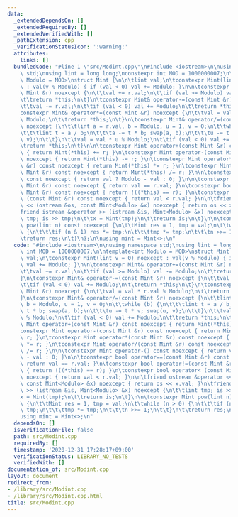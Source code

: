 ```yaml
---
data:
  _extendedDependsOn: []
  _extendedRequiredBy: []
  _extendedVerifiedWith: []
  _pathExtension: cpp
  _verificationStatusIcon: ':warning:'
  attributes:
    links: []
  bundledCode: "#line 1 \"src/Modint.cpp\"\n#include <iostream>\n\nusing namespace\
    \ std;\nusing lint = long long;\nconstexpr int MOD = 1000000007;\n\ntemplate<int\
    \ Modulo = MOD>\nstruct Mint {\n\n\tlint val;\n\tconstexpr Mint(lint v = 0) noexcept\
    \ : val(v % Modulo) { if (val < 0) val += Modulo; }\n\n\tconstexpr Mint& operator+=(const\
    \ Mint &r) noexcept {\n\t\tval += r.val;\n\t\tif (val >= Modulo) val -= Modulo;\n\
    \t\treturn *this;\n\t}\n\tconstexpr Mint& operator-=(const Mint &r) noexcept {\n\
    \t\tval -= r.val;\n\t\tif (val < 0) val += Modulo;\n\t\treturn *this;\n\t}\n\t\
    constexpr Mint& operator*=(const Mint &r) noexcept {\n\t\tval = val * r.val %\
    \ Modulo;\n\t\treturn *this;\n\t}\n\tconstexpr Mint& operator/=(const Mint &r)\
    \ noexcept {\n\t\tlint a = r.val, b = Modulo, u = 1, v = 0;\n\t\twhile (b) {\n\
    \t\t\tlint t = a / b;\n\t\t\ta -= t * b; swap(a, b);\n\t\t\tu -= t * v; swap(u,\
    \ v);\n\t\t}\n\t\tval = val * u % Modulo;\n\t\tif (val < 0) val += Modulo;\n\t\
    \treturn *this;\n\t}\n\n\tconstexpr Mint operator+(const Mint &r) const noexcept\
    \ { return Mint(*this) += r; }\n\tconstexpr Mint operator-(const Mint &r) const\
    \ noexcept { return Mint(*this) -= r; }\n\tconstexpr Mint operator*(const Mint\
    \ &r) const noexcept { return Mint(*this) *= r; }\n\tconstexpr Mint operator/(const\
    \ Mint &r) const noexcept { return Mint(*this) /= r; }\n\n\tconstexpr Mint operator-()\
    \ const noexcept { return val ? Modulo - val : 0; }\n\n\tconstexpr bool operator==(const\
    \ Mint &r) const noexcept { return val == r.val; }\n\tconstexpr bool operator!=(const\
    \ Mint &r) const noexcept { return !((*this) == r); }\n\tconstexpr bool operator<\
    \ (const Mint &r) const noexcept { return val < r.val; }\n\n\tfriend ostream &operator\
    \ << (ostream &os, const Mint<Modulo> &x) noexcept { return os << x.val; }\n\t\
    friend istream &operator >> (istream &is, Mint<Modulo> &x) noexcept {\n\t\tlint\
    \ tmp; is >> tmp;\n\t\tx = Mint(tmp);\n\t\treturn is;\n\t}\n\n\tconstexpr Mint\
    \ pow(lint n) const noexcept {\n\t\tMint res = 1, tmp = val;\n\t\twhile (n > 0)\
    \ {\n\t\t\tif (n & 1) res *= tmp;\n\t\t\ttmp *= tmp;\n\t\t\tn >>= 1;\n\t\t}\n\t\
    \treturn res;\n\t}\n};\n\nusing mint = Mint<>;\n"
  code: "#include <iostream>\n\nusing namespace std;\nusing lint = long long;\nconstexpr\
    \ int MOD = 1000000007;\n\ntemplate<int Modulo = MOD>\nstruct Mint {\n\n\tlint\
    \ val;\n\tconstexpr Mint(lint v = 0) noexcept : val(v % Modulo) { if (val < 0)\
    \ val += Modulo; }\n\n\tconstexpr Mint& operator+=(const Mint &r) noexcept {\n\
    \t\tval += r.val;\n\t\tif (val >= Modulo) val -= Modulo;\n\t\treturn *this;\n\t\
    }\n\tconstexpr Mint& operator-=(const Mint &r) noexcept {\n\t\tval -= r.val;\n\
    \t\tif (val < 0) val += Modulo;\n\t\treturn *this;\n\t}\n\tconstexpr Mint& operator*=(const\
    \ Mint &r) noexcept {\n\t\tval = val * r.val % Modulo;\n\t\treturn *this;\n\t\
    }\n\tconstexpr Mint& operator/=(const Mint &r) noexcept {\n\t\tlint a = r.val,\
    \ b = Modulo, u = 1, v = 0;\n\t\twhile (b) {\n\t\t\tlint t = a / b;\n\t\t\ta -=\
    \ t * b; swap(a, b);\n\t\t\tu -= t * v; swap(u, v);\n\t\t}\n\t\tval = val * u\
    \ % Modulo;\n\t\tif (val < 0) val += Modulo;\n\t\treturn *this;\n\t}\n\n\tconstexpr\
    \ Mint operator+(const Mint &r) const noexcept { return Mint(*this) += r; }\n\t\
    constexpr Mint operator-(const Mint &r) const noexcept { return Mint(*this) -=\
    \ r; }\n\tconstexpr Mint operator*(const Mint &r) const noexcept { return Mint(*this)\
    \ *= r; }\n\tconstexpr Mint operator/(const Mint &r) const noexcept { return Mint(*this)\
    \ /= r; }\n\n\tconstexpr Mint operator-() const noexcept { return val ? Modulo\
    \ - val : 0; }\n\n\tconstexpr bool operator==(const Mint &r) const noexcept {\
    \ return val == r.val; }\n\tconstexpr bool operator!=(const Mint &r) const noexcept\
    \ { return !((*this) == r); }\n\tconstexpr bool operator< (const Mint &r) const\
    \ noexcept { return val < r.val; }\n\n\tfriend ostream &operator << (ostream &os,\
    \ const Mint<Modulo> &x) noexcept { return os << x.val; }\n\tfriend istream &operator\
    \ >> (istream &is, Mint<Modulo> &x) noexcept {\n\t\tlint tmp; is >> tmp;\n\t\t\
    x = Mint(tmp);\n\t\treturn is;\n\t}\n\n\tconstexpr Mint pow(lint n) const noexcept\
    \ {\n\t\tMint res = 1, tmp = val;\n\t\twhile (n > 0) {\n\t\t\tif (n & 1) res *=\
    \ tmp;\n\t\t\ttmp *= tmp;\n\t\t\tn >>= 1;\n\t\t}\n\t\treturn res;\n\t}\n};\n\n\
    using mint = Mint<>;\n"
  dependsOn: []
  isVerificationFile: false
  path: src/Modint.cpp
  requiredBy: []
  timestamp: '2020-12-31 17:28:17+09:00'
  verificationStatus: LIBRARY_NO_TESTS
  verifiedWith: []
documentation_of: src/Modint.cpp
layout: document
redirect_from:
- /library/src/Modint.cpp
- /library/src/Modint.cpp.html
title: src/Modint.cpp
---
```

